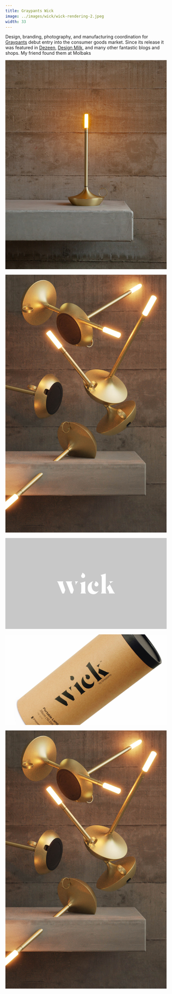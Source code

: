 ```yaml
---
title: Graypants Wick
image: ../images/wick/wick-rendering-2.jpeg
width: 33
---
```


Design, branding, photography, and manufacturing coordination for [Graypants](https://graypants.com) debut entry into the consumer goods market. Since its release it was featured in [Dezeen](https://www.dezeen.com/2020/12/02/graypants-wick-lighting-dezeen-showroom/), [Design Milk](https://design-milk.com/our-favorite-candlelight-is-now-available-in-new-modern-shades/), and many other fantastic blogs and shops. My friend found them at Molbaks

![](../images/wick/wick-hearth.jpeg)

![](../images/wick/wick-rendering-2.jpeg)

![](../images/wick/wick-branding-1.jpeg)

![](../images/wick/wick-branding-2.jpeg)

![](../images/wick/wick-rendering-2.jpeg)
